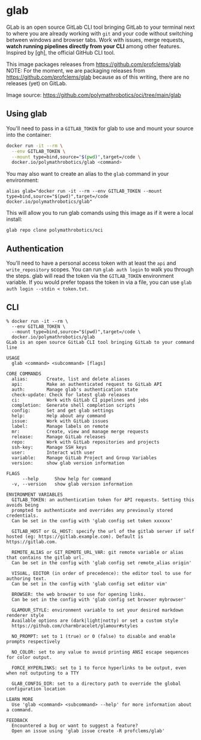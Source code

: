 # glab

GLab is an open source GitLab CLI tool bringing GitLab to your terminal next to where you are already working with `git` and your code without switching between windows and browser tabs. Work with issues, merge requests, **watch running pipelines directly from your CLI** among other features.
Inspired by [gh], the official GitHub CLI tool.

This image packages releases from https://github.com/profclems/glab
NOTE: For the moment, we are packaging releases from https://github.com/profclems/glab because as of this writing, there are no releases (yet) on GitLab.

Image source: https://github.com/polymathrobotics/oci/tree/main/glab

## Using glab

You'll need to pass in a `GITLAB_TOKEN` for glab to use and mount your
source into the container:

```bash
docker run -it --rm \
  --env GITLAB_TOKEN \
  --mount type=bind,source="$(pwd)",target=/code \
  docker.io/polymathrobotics/glab <command>
```

You may also want to create an alias to the `glab` command in your
environment:

```
alias glab="docker run -it --rm --env GITLAB_TOKEN --mount type=bind,source="$(pwd)",target=/code docker.io/polymathrobotics/glab"
```

This will allow you to run glab comands using this image as if it were a local
install:
```
glab repo clone polymathrobotics/oci
```

## Authentication

You'll need to have a personal access token with at least the `api` and
`write_repository` scopes. You can run `glab auth login` to walk you through
the steps. glab will read the token via the `GITLAB_TOKEN` environment
variable. If you would prefer topass the token in via a file, you can use
`glab auth login --stdin < token.txt`.

## CLI

```
% docker run -it --rm \
  --env GITLAB_TOKEN \
  --mount type=bind,source="$(pwd)",target=/code \
  docker.io/polymathrobotics/glab
GLab is an open source GitLab CLI tool bringing GitLab to your command line

USAGE
  glab <command> <subcommand> [flags]

CORE COMMANDS
  alias:       Create, list and delete aliases
  api:         Make an authenticated request to GitLab API
  auth:        Manage glab's authentication state
  check-update: Check for latest glab releases
  ci:          Work with GitLab CI pipelines and jobs
  completion:  Generate shell completion scripts
  config:      Set and get glab settings
  help:        Help about any command
  issue:       Work with GitLab issues
  label:       Manage labels on remote
  mr:          Create, view and manage merge requests
  release:     Manage GitLab releases
  repo:        Work with GitLab repositories and projects
  ssh-key:     Manage SSH keys
  user:        Interact with user
  variable:    Manage GitLab Project and Group Variables
  version:     show glab version information

FLAGS
      --help      Show help for command
  -v, --version   show glab version information

ENVIRONMENT VARIABLES
  GITLAB_TOKEN: an authentication token for API requests. Setting this avoids being
  prompted to authenticate and overrides any previously stored credentials.
  Can be set in the config with 'glab config set token xxxxxx'

  GITLAB_HOST or GL_HOST: specify the url of the gitlab server if self hosted (eg: https://gitlab.example.com). Default is https://gitlab.com.

  REMOTE_ALIAS or GIT_REMOTE_URL_VAR: git remote variable or alias that contains the gitlab url.
  Can be set in the config with 'glab config set remote_alias origin'

  VISUAL, EDITOR (in order of precedence): the editor tool to use for authoring text.
  Can be set in the config with 'glab config set editor vim'

  BROWSER: the web browser to use for opening links.
  Can be set in the config with 'glab config set browser mybrowser'

  GLAMOUR_STYLE: environment variable to set your desired markdown renderer style
  Available options are (dark|light|notty) or set a custom style
  https://github.com/charmbracelet/glamour#styles

  NO_PROMPT: set to 1 (true) or 0 (false) to disable and enable prompts respectively

  NO_COLOR: set to any value to avoid printing ANSI escape sequences for color output.

  FORCE_HYPERLINKS: set to 1 to force hyperlinks to be output, even when not outputing to a TTY

  GLAB_CONFIG_DIR: set to a directory path to override the global configuration location

LEARN MORE
  Use 'glab <command> <subcommand> --help' for more information about a command.

FEEDBACK
  Encountered a bug or want to suggest a feature?
  Open an issue using 'glab issue create -R profclems/glab'
```
